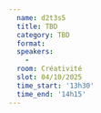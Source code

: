 ```yaml
---
  name: d2t3s5
  title: TBD
  category: TBD
  format: 
  speakers: 
    - 
  room: Créativité
  slot: 04/10/2025
  time_start: '13h30'
  time_end: '14h15'
---
```

